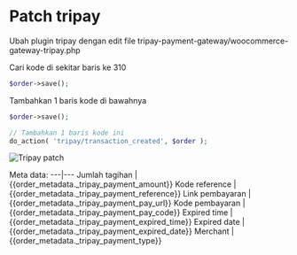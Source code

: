 # Patch tripay

Ubah plugin tripay dengan edit file tripay-payment-gateway/woocommerce-gateway-tripay.php

Cari kode di sekitar baris ke 310
```php
$order->save();
```
Tambahkan 1 baris kode di bawahnya
```php
$order->save();

// Tambahkan 1 baris kode ini
do_action( 'tripay/transaction_created', $order );
```

![Tripay patch ](https://i.postimg.cc/2jFhz54m/tripay.png)

Meta data:
---|---
Jumlah tagihan | {{order_metadata._tripay_payment_amount}}
Kode reference | {{order_metadata._tripay_payment_reference}}
Link pembayaran | {{order_metadata._tripay_payment_pay_url}}
Kode pembayaran | {{order_metadata._tripay_payment_pay_code}}
Expired time | {{order_metadata._tripay_payment_expired_time}}
Expired date | {{order_metadata._tripay_payment_expired_date}}
Merchant | {{order_metadata._tripay_payment_type}}
